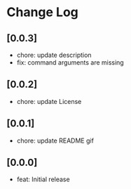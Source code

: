 # Change Log

## [0.0.3]

- chore: update description
- fix: command arguments are missing

## [0.0.2]

- chore: update License

## [0.0.1]

- chore: update README gif

## [0.0.0]

- feat: Initial release
